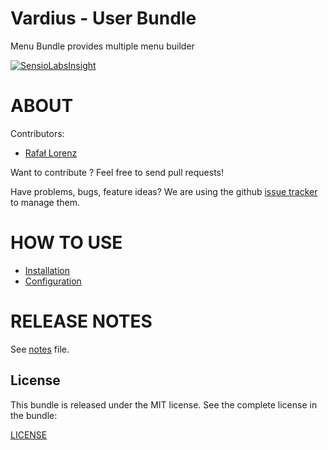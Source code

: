 Vardius - User Bundle
======================================

Menu Bundle provides multiple menu builder

[![SensioLabsInsight](https://insight.sensiolabs.com/projects/1a5b4fce-d78d-432c-bff7-280ddc7a5ac5/big.png)](https://insight.sensiolabs.com/projects/1a5b4fce-d78d-432c-bff7-280ddc7a5ac5)

ABOUT
==================================================
Contributors:

* [Rafał Lorenz](http://rafallorenz.com)

Want to contribute ? Feel free to send pull requests!

Have problems, bugs, feature ideas?
We are using the github [issue tracker](https://github.com/vardius/menu-bundle/issues) to manage them.

HOW TO USE
==================================================

* [Installation](Resources/doc/installation.md)
* [Configuration](Resources/doc/configuration.md)

RELEASE NOTES
==================================================
See [notes](https://github.com/Vardius/menu-bundle/blob/master/Resources/doc/notes.md) file.

License
-------

This bundle is released under the MIT license. See the complete license in the bundle:

[LICENSE](LICENSE)
